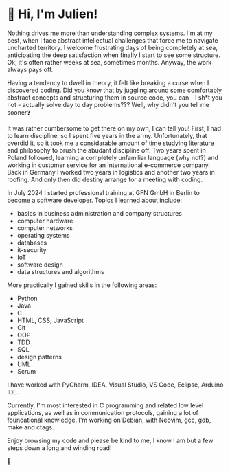 # :wave: Hi, I'm Julien!

Nothing drives me more than understanding complex systems. 
I'm at my best, when I face abstract intellectual challenges that force me to
navigate uncharted territory. I welcome frustrating days of being completely at sea, anticipating the deep satisfaction when
finally I start to see some structure. Ok, it's often rather weeks at sea, sometimes months.
Anyway, the work always pays off. 

Having a tendency to dwell in theory, it felt like breaking a curse when I discovered coding.
Did you know that by juggling around some comfortably abstract concepts and 
structuring them in source code, you can - I sh*t you not - actually solve 
day to day problems??? Well, why didn't you tell me sooner❓

It was rather cumbersome to get there on my own, I can tell you! First, I 
had to learn discipline, so I spent five years in the army. Unfortunately, that overdid it, 
so it took me a considarable amount of time studying literature and philosophy to brush the abudant 
discipline off. Two years spent in Poland followed, learning a completely unfamiliar 
language (why not?) and working in customer service for an international e-commerce company.
Back in Germany I worked two years in logistics and another two years in roofing. 
And only then did destiny arrange for a meeting with coding.

In July 2024 I started professional training at GFN GmbH in Berlin to become a software developer.
Topics I learned about include:
+ basics in business administration and company structures
+ computer hardware
+ computer networks
+ operating systems 
+ databases 
+ it-security
+ IoT 
+ software design 
+ data structures and algorithms

 More practically I gained skills in the following areas:
+ Python
+ Java 
+ C
+ HTML, CSS, JavaScript
+ Git
+ OOP
+ TDD
+ SQL
+ design patterns
+ UML
+ Scrum

I have worked with PyCharm, IDEA, Visual Studio, VS Code, Eclipse, Arduino IDE. 

Currently, I'm most interested in C programming and related low level applications, as well as in communication protocols, 
gaining a lot of foundational knowledge. I'm working on Debian, with Neovim, gcc, gdb, make and ctags.

Enjoy browsing my code and please be kind to me, I know I am but a few steps down a long and winding road!

🌱




